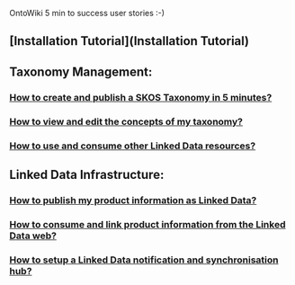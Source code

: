 OntoWiki 5 min to success user stories :-)

## [Installation Tutorial](Installation Tutorial)

## Taxonomy Management:

### [How to create and publish a SKOS Taxonomy in 5 minutes?](How-to-create-and-publish-a-SKOS-Taxonomy-in-5-minutes)

### [How to view and edit the concepts of my taxonomy?](https://github.com/AKSW/OntoWiki/wiki/How-to-view-and-edit-the-concepts-of-my-taxonomy)

### [How to use and consume other Linked Data resources?](How-to-use-and-consume-other-Linked-Data-resources)

## Linked Data Infrastructure:

### [How to publish my product information as Linked Data?](How-to-publish-my-product-information-as-Linked-Data)

### [How to consume and link product information from the Linked Data web?](How-to-consume-and-link-product-information-from-the-Linked-Data-web)

### [How to setup a Linked Data notification and synchronisation hub?](How-to-setup-a-Linked-Data-notification-and-synchronisation-hub)